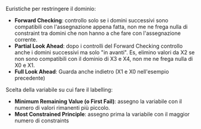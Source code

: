 Euristiche per restringere il dominio:
- **Forward Checking**: controllo solo se i domini successivi sono compatibili con l'assegnazione appena fatta, non me ne frega nulla di constraint tra domini che non hanno a che fare con l'assegnazione corrente.
- **Partial Look Ahead**: dopo i controlli del Forward Checking controllo anche i domini successivi ma solo "in avanti". Es, elimino valori da X2 se non sono compatibili con il dominio di X3 e X4, non me ne frega nulla di X0 e X1.
- **Full Look Ahead**: Guarda anche indietro (X1 e X0 nell'esempio precedente)

Scelta della variabile su cui fare il labelling:
- **Minimum Remaining Value (o First Fail)**: assegno la variabile con il numero di valori rimanenti più piccolo.
- **Most Constrained Principle**: assegno prima la variabile con il maggior numero di constraints

